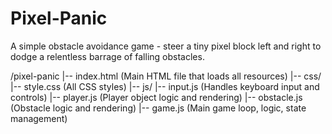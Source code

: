 # Pixel-Panic
A simple obstacle avoidance game - steer a tiny pixel block left and right to dodge a relentless barrage of falling obstacles.

/pixel-panic
  |-- index.html           (Main HTML file that loads all resources)
  |-- css/
      |-- style.css       (All CSS styles)
  |-- js/
      |-- input.js        (Handles keyboard input and controls)
      |-- player.js       (Player object logic and rendering)
      |-- obstacle.js     (Obstacle logic and rendering)
      |-- game.js         (Main game loop, logic, state management)
